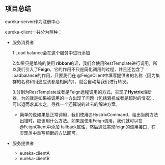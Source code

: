 ## 项目总结



eureka-server作为注册中心

eureka-client一共分为两种：

* 服务消费者

  1.Load balance会在这个服务中进行添加

  2.如果只是单纯的使用 **ribbon**的话，我们会使用RestTemplate进行调用，所以我们引入了**Feign**，它的作用不只是简化调用的过程，并且还包含了 loadbalance的作用，只要我们在 @FeignClient中填写提供者的名称（因为集群的名称和用途应该都是相同的），就会自动帮我们进行转发。

  3.分别为RestTemplate或者是Feign远程调用的方式，实现了**Hystrix**熔断器，为的就是如果被调用的一方出现了问题（包括宕机或者是超时的情况），可以退而求其次之，寻找一个还算说的过去的解决方案。

  * 简单的说如果是正常调用，我们使用@HystrixCommand，给出当前方法出错时，应该用什么方法。如果是使用Feign调用，我们就可以在@FeignClient中添加 fallback属性，然后通过实现feign的调用接口，在实现类中重写熔断的方法即可。

* 服务提供者

  * eureka-clientA
  * eureka-clientB

